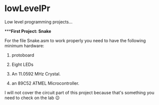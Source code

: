 # lowLevelPr
Low level programming projects...

*********First Project: Snake******

For the file Snake.asm to work properly you need to have the following minimum hardware:
1. protoboard

2. Eight LEDs

3. An 11.0592 MHz Crystal.

4. an 89C52 ATMEL Microcontroller.

I will not cover the circuit part of this project because that's something you need to check on the lab 😉
